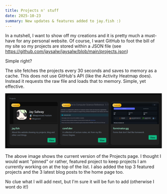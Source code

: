 ```yaml
---
title: Projects n' stuff
date: 2025-10-23
summary: New updates & features added to jay.fish :)
---
```


In a nutshell, I want to show off my creations and it is pretty much a must-have for any personal website. Of course, I want GitHub to foot the bill of my site so my projects are stored within a JSON file (see https://github.com/jaysalw/jaysalw/blob/main/projects.json)

Simple right?

The site fetches the projects every 30 seconds and saves to memory as a cache. This does not use GitHub's API (like the Activity Heatmap does). Instead it requests the raw file and loads that to memory. Simple, yet effective.

![Projects Page Image](https://github.com/jaysalw/jaysalw/blob/main/blog-assets/2025/projects-page.png)

The above image shows the current version of the Projects page. I thought I would want "pinned" or rather, featured project to keep projects I am currently working on at the top of the list. I also added the top 3 featured projects and the 3 latest blog posts to the home page too.

No clue what I will add next, but I'm sure it will be fun to add (otherwise I wont do it!)
